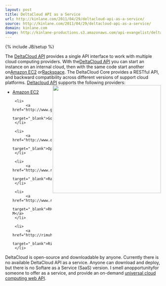 ```yaml
---
layout: post
title: DeltaCloud API as a Service
url: http://kinlane.com/2011/04/29/deltacloud-api-as-a-service/
source: http://kinlane.com/2011/04/29/deltacloud-api-as-a-service/
domain: kinlane.com
image: http://kinlane-productions.s3.amazonaws.com/api-evangelist/delta-cloud-api.png
---
```

{% include JB/setup %}<p>
     The <a title="DeltaCloud aPI"
        href="http://incubator.apache.org/deltacloud/">DeltaCloud API</a> provides a single API interface to work with multiple cloud computing providers. With the<a title="DeltaCloud aPI"
        href="http://blog.apievangelist.com/2011/04/25/deltacloud-universal-cloud-api/">DeltaCloud API</a> you can start an instance on an internal cloud, then with the same code start another on<a href="http://aws.amazon.com/ec2/"
        target="_blank">Amazon EC2</a> or<a href="http://www.rackspace.com/"
        target="_blank">Rackspace</a>. The DeltaCloud Core provides a RESTful API, and backward compatibility across different versions of support cloud platforms. <a href="http://deltacloud.org/index.html"
        target="_blank">Deltacloud API</a> supports the following providers:<img src="http://kinlane-productions.s3.amazonaws.com/api-evangelist/delta-cloud-api.png"
        alt=""
        width="350"
        align="right" />
</p>

<ul class="mainlist">
     <li>
          <a href="http://aws.amazon.com/ec2/"
              target="_blank">Amazon EC2</a>
     </li>

     <li>
          <a href="http://www.gogrid.com/"
              target="_blank">GoGrid</a>
     </li>

     <li>
          <a href="http://www.opennebula.org/"
              target="_blank">OpenNebula</a>
     </li>

     <li>
          <a href="http://www.rackspace.com/"
              target="_blank">Rackspace</a>
     </li>

     <li>
          <a href="http://www.redhat.com/virtualization/rhev/desktop/rhevm/"
              target="_blank">RHEV-M</a>
     </li>

     <li>
          <a href="http://rimuhosting.com/"
              target="_blank">RimuHosting</a>
     </li>
</ul>

<p>
     DeltaCloud is open-source and downloadable by anyone. Currently there is no available DeltaCloud API as a service. Anyone can download and deploy, but there is no Softare as a Service (SaaS) version. I smell anopportunityfor someone to offer as a service, and provide an on-demand <a title="universal cloud computing web API"
        href="http://www.kinlane.com/2010/08/deltacloud-universal-cloud-api/">universal cloud computing web API</a>.
</p>
